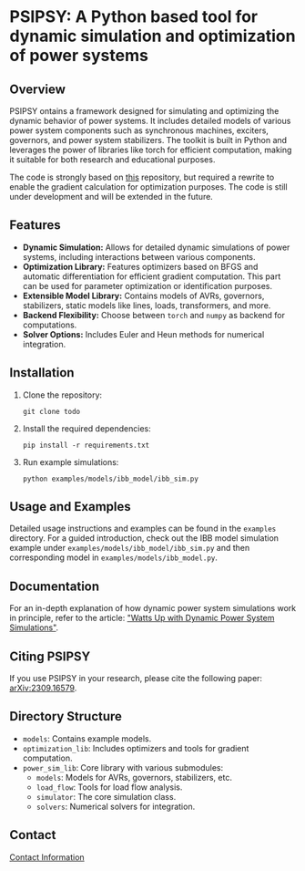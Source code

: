 # PSIPSY: A Python based tool for dynamic simulation and optimization of power systems
## Overview
PSIPSY ontains a framework designed for simulating and optimizing the dynamic behavior 
of power systems. It includes detailed models of various power system components such as synchronous machines, 
exciters, governors, and power system stabilizers. The toolkit is built in Python and leverages the power of 
libraries like torch for efficient computation, making it suitable for both research and educational purposes.

The code is strongly based on [this](https://github.com/hallvar-h/DynPSSimPy) repository, but required a rewrite to 
enable the gradient calculation for optimization purposes. The code is still under development and will be extended in the future.

## Features
- **Dynamic Simulation:** Allows for detailed dynamic simulations of power systems, including interactions between various components.
- **Optimization Library:** Features optimizers based on BFGS and automatic differentiation for efficient gradient computation. This part can be used for parameter optimization or identification purposes.
- **Extensible Model Library:** Contains models of AVRs, governors, stabilizers, static models like lines, loads, transformers, and more.
- **Backend Flexibility:** Choose between `torch` and `numpy` as backend for computations.
- **Solver Options:** Includes Euler and Heun methods for numerical integration.

## Installation

1. Clone the repository:
   ```
   git clone todo
   ```
2. Install the required dependencies:
   ```
   pip install -r requirements.txt
   ```
3. Run example simulations:
   ```
   python examples/models/ibb_model/ibb_sim.py
   ```

## Usage and Examples

Detailed usage instructions and examples can be found in the `examples` directory. For a guided introduction, check out the IBB model simulation example under `examples/models/ibb_model/ibb_sim.py` and then corresponding model in `examples/models/ibb_model.py`.

## Documentation

For an in-depth explanation of how dynamic power system simulations work in principle, refer to the article: ["Watts Up with Dynamic Power System Simulations"](https://medium.com/@georg.kordowich/watts-up-with-dynamic-power-system-simulations-c0f16fc99769).

## Citing PSIPSY
If you use PSIPSY in your research, please cite the following paper: [arXiv:2309.16579](https://arxiv.org/abs/2309.16579).

## Directory Structure

- `models`: Contains example models.
- `optimization_lib`: Includes optimizers and tools for gradient computation.
- `power_sim_lib`: Core library with various submodules:
  - `models`: Models for AVRs, governors, stabilizers, etc.
  - `load_flow`: Tools for load flow analysis.
  - `simulator`: The core simulation class.
  - `solvers`: Numerical solvers for integration.

## Contact
[Contact Information](https://www.ees.tf.fau.de/person/georg-kordowich/)
